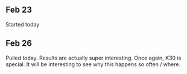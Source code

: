 ## Feb 23

Started today

## Feb 26

Pulled today. Results are actually super interesting. Once again, K30 is special. It will be interesting to see why this happens so often / where.